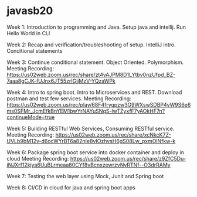 # javasb20

Week 1: Introduction to programming and Java. Setup java and intellij. Run Hello World in CLI

Week 2: Recap and verification/troubleshooting of setup. IntelliJ intro. Conditional statements 

Week 3: Continue conditional statement. Object Oriented. Polymorphism.  
Meeting Recording:
https://us02web.zoom.us/rec/share/zt4vAJPM8D1LYtbv0nzUfpd_BZ-7aaa8gCJK-fUJnx6JT55zrIGjjMzV-YQzaWPk

Week 4: Intro to spring boot. Intro to Microservices and REST. Download postman and test few services. 
Meeting Recording:
https://us02web.zoom.us/rec/play/68F4fryqpzw3G9WXswSDBP4vW9S6e6ms0SFMr_JcmEfkBnYEM1bwYrNAYuSNqS-lwTZyxfF7yAOkHF7n?continueMode=true


Week 5: Building RESTful Web Services, Consuming RESTful service.
Meeting Recording:
https://us02web.zoom.us/rec/share/xcNkcK7Z-UVLb9bM12v-d6ocWYrBT6a82nIe8vIOzhvsH6gS08Lw_pxmOlNfkw-k


Week 6: Package spring boot service into docker container and deploy in cloud
Meeting Recording:
https://us02web.zoom.us/rec/share/z9ZfC5Du-jNJXrf12kjya6UuBLrmeaa80CYf8vBcnxzewrzvNyRTNf--O3drRAMy


Week 7: Testing the web layer using Mock, Junit and Spring boot 

Week 8: CI/CD in cloud for java and spring boot apps 
